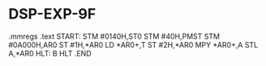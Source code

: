 # DSP-EXP-9F
.mmregs
.text
START:
STM #0140H,ST0
STM #40H,PMST
STM #0A000H,AR0
ST #1H,*AR0
LD *AR0+,T
ST #2H,*AR0
MPY *AR0+,A
STL A,*AR0
HLT: B HLT
.END
